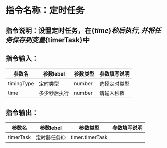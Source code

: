 # 指令名称：定时任务
## 指令说明：设置定时任务，在$\{time\}秒后执行,并将任务保存到变量$\{timerTask\}中
## 指令输入：

 | 参数名 | 参数lebel | 参数类型 | 参数填写说明 | 
 | ------------- | ------------- | ------------- | ------------- |
 | timingType | 定时类型 | number | 选择定时类型 |
 | time | 多少秒后执行 | number | 请输入秒数 |


## 指令输出：

 | 参数名 | 参数lebel | 参数类型 | 参数填写说明 | 
 | ------------- | ------------- | ------------- | ------------- |
 | timerTask | 定时器任务ID | timer.timerTask |  |

	